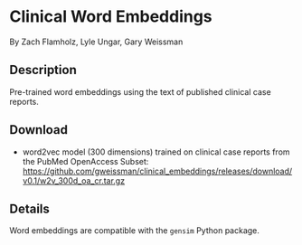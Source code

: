 # Clinical Word Embeddings

By Zach Flamholz, Lyle Ungar, Gary Weissman

## Description
Pre-trained word embeddings using the text of published clinical case reports.

## Download

- word2vec model (300 dimensions) trained on clinical case reports from the PubMed OpenAccess Subset: https://github.com/gweissman/clinical_embeddings/releases/download/v0.1/w2v_300d_oa_cr.tar.gz

## Details

Word embeddings are compatible with the `gensim` Python package.




